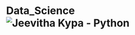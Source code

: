 # Data_Science![Jeevitha Kypa - Python](https://user-images.githubusercontent.com/81794463/165136331-f110e55e-f85a-416f-8683-d848ff5d03ac.png)
